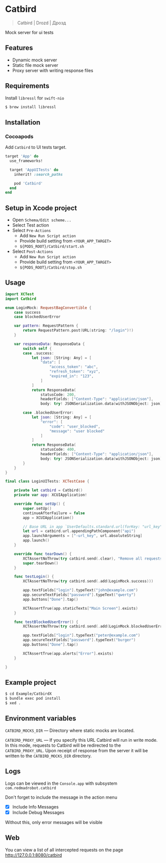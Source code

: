 # Catbird

> Catbird | Drozd | Дрозд

Mock server for ui tests

## Features

- Dynamic mock server
- Static file mock server
- Proxy server with writing response files

## Requirements

Install `libressl` for `swift-nio`

```bash
$ brew install libressl
```

## Installation

### Cocoapods

Add `Catbird` to UI tests target.

```ruby
target 'App' do
  use_frameworks!

  target 'AppUITests' do
    inherit! :search_paths

    pod 'Catbird'
  end
end
```

## Setup in Xcode project

- Open `Schema/Edit scheme...`
- Select Test action
- Select `Pre-Actions`
  - Add `New Run Script action`
  - Provide build setting from `<YOUR_APP_TARGET>`
  - `${PODS_ROOT}/Catbird/start.sh`
- Select `Post-Actions`
  - Add `New Run Script action`
  - Provide build setting from `<YOUR_APP_TARGET>`
  - `${PODS_ROOT}/Catbird/stop.sh`

## Usage

```swift
import XCTest
import Catbird

enum LoginMock: RequestBagConvertible {
    case success
    case blockedUserError

    var pattern: RequestPattern {
        return RequestPattern.post(URL(string: "/login")!)
    }

    var responseData: ResponseData {
        switch self {
        case .success:
            let json: [String: Any] = [
                "data": [
                    "access_token": "abc",
                    "refresh_token": "xyz",
                    "expired_in": "123",
                ]
            ]
            return ResponseData(
                statusCode: 200,
                headerFields: ["Content-Type": "application/json"],
                body: try! JSONSerialization.data(withJSONObject: json))

        case .blockedUserError:
            let json: [String: Any] = [
                "error": [
                    "code": "user_blocked",
                    "message": "user blocked"
                ]
            ]
            return ResponseData(
                statusCode: 400,
                headerFields: ["Content-Type": "application/json"],
                body: try! JSONSerialization.data(withJSONObject: json))
        }
    }
}

final class LoginUITests: XCTestCase {

    private let catbird = Catbird()
    private var app: XCUIApplication!

    override func setUp() {
        super.setUp()
        continueAfterFailure = false
        app = XCUIApplication()

        // Base URL in app `UserDefaults.standard.url(forKey: "url_key")`
        let url = catbird.url.appendingPathComponent("api")
        app.launchArguments = ["-url_key", url.absoluteString]
        app.launch()
    }

    override func tearDown() {
        XCTAssertNoThrow(try catbird.send(.clear), "Remove all requests")
        super.tearDown()
    }

    func testLogin() {
        XCTAssertNoThrow(try catbird.send(.add(LoginMock.success)))

        app.textFields["login"].typeText("john@example.com")
        app.secureTextFields["password"].typeText("qwerty")
        app.buttons["Done"].tap()

        XCTAssertTrue(app.staticTexts["Main Screen"].exists)
    }

    func testBlockedUserError() {
        XCTAssertNoThrow(try catbird.send(.add(LoginMock.blockedUserError)))

        app.textFields["login"].typeText("peter@example.com")
        app.secureTextFields["password"].typeText("burger")
        app.buttons["Done"].tap()

        XCTAssertTrue(app.alerts["Error"].exists)
    }

}
```

## Example project

```bash
$ cd Example/CatbirdX
$ bundle exec pod install
$ xed .
```

## Environment variables

`CATBIRD_MOCKS_DIR` — Directory where static mocks are located.

`CATBIRD_PROXY_URL` — If you specify this URL Catbird will run in write mode. In this mode, requests to Catbird will be redirected to the `CATBIRD_PROXY_URL`. Upon receipt of response from the server it will be written to the `CATBIRD_MOCKS_DIR` directory.

## Logs

Logs can be viewed in the `Console.app` with subsystem `com.redmadrobot.catbird`

Don't forget to include the message in the action menu

- [x] Include Info Messages
- [x] Include Debug Messages

Without this, only error messages will be visible

## Web

You can view a list of all intercepted requests on the page http://127.0.0.1:8080/catbird
